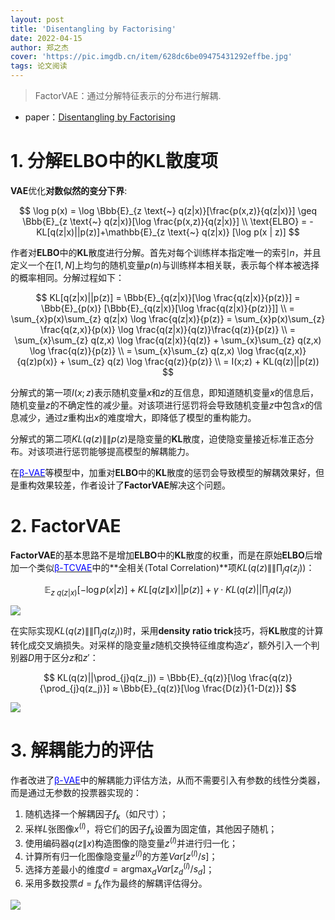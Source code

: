 ```yaml
---
layout: post
title: 'Disentangling by Factorising'
date: 2022-04-15
author: 郑之杰
cover: 'https://pic.imgdb.cn/item/628dc6be09475431292effbe.jpg'
tags: 论文阅读
---
```


> FactorVAE：通过分解特征表示的分布进行解耦.

- paper：[Disentangling by Factorising](https://arxiv.org/abs/1802.05983)


# 1. 分解ELBO中的KL散度项

**VAE**优化**对数似然的变分下界**:

$$ \log p(x)  = \log \Bbb{E}_{z \text{~} q(z|x)}[\frac{p(x,z)}{q(z|x)}] \geq \Bbb{E}_{z \text{~} q(z|x)}[\log \frac{p(x,z)}{q(z|x)}] \\ \text{ELBO} = - KL[q(z|x)||p(z)]+\mathbb{E}_{z \text{~} q(z|x)} [\log p(x | z)]  $$

作者对**ELBO**中的**KL**散度进行分解。首先对每个训练样本指定唯一的索引$n$，并且定义一个在$[1,N]$上均匀的随机变量$p(n)$与训练样本相关联，表示每个样本被选择的概率相同。分解过程如下：

$$ KL[q(z|x)||p(z)] = \Bbb{E}_{q(z|x)}[\log \frac{q(z|x)}{p(z)}] = \Bbb{E}_{p(x)} [\Bbb{E}_{q(z|x)}[\log \frac{q(z|x)}{p(z)}]] \\ = \sum_{x}p(x)\sum_{z} q(z|x) \log \frac{q(z|x)}{p(z)} = \sum_{x}p(x)\sum_{z} \frac{q(z,x)}{p(x)} \log \frac{q(z|x)}{q(z)}\frac{q(z)}{p(z)} \\ = \sum_{x}\sum_{z} q(z,x) \log \frac{q(z|x)}{q(z)} + \sum_{x}\sum_{z} q(z,x) \log \frac{q(z)}{p(z)} \\ = \sum_{x}\sum_{z} q(z,x) \log \frac{q(z,x)}{q(z)p(x)} + \sum_{z} q(z) \log \frac{q(z)}{p(z)} \\ = I(x;z) + KL(q(z)||p(z))  $$

分解式的第一项$I(x;z)$表示随机变量$x$和$z$的互信息，即知道随机变量$x$的信息后，随机变量$z$的不确定性的减少量。对该项进行惩罚将会导致随机变量$z$中包含$x$的信息减少，通过$z$重构出$x$的难度增大，即降低了模型的重构能力。

分解式的第二项$KL(q(z)\|\|p(z)$是隐变量的**KL**散度，迫使隐变量接近标准正态分布。对该项进行惩罚能够提高模型的解耦能力。

在[<font color=Blue>β-VAE</font>](https://0809zheng.github.io/2020/12/02/bvae.html)等模型中，加重对**ELBO**中的**KL**散度的惩罚会导致模型的解耦效果好，但是重构效果较差，作者设计了**FactorVAE**解决这个问题。

# 2. FactorVAE

**FactorVAE**的基本思路不是增加**ELBO**中的**KL**散度的权重，而是在原始**ELBO**后增加一个类似[<font color=Blue>β-TCVAE</font>](https://0809zheng.github.io/2022/04/05/btcvae.html)中的**全相关(Total Correlation)**项$KL(q(z)\|\|\prod_{j}q(z_j))$：

$$ \mathbb{E}_{z \text{~} q(z|x)} [-\log p(x|z)]+KL[q(z\|x)||p(z)] + \gamma \cdot KL(q(z)||\prod_{j}q(z_j)) $$

![](https://pic.imgdb.cn/item/628dd2210947543129410488.jpg)

在实际实现$KL(q(z)\|\|\prod_{j}q(z_j))$时，采用**density ratio trick**技巧，将**KL**散度的计算转化成交叉熵损失。对采样的隐变量$z$随机交换特征维度构造$z'$，额外引入一个判别器$D$用于区分$z$和$z'$：

$$ KL(q(z)||\prod_{j}q(z_j)) = \Bbb{E}_{q(z)}[\log \frac{q(z)}{\prod_{j}q(z_j)}] ≈ \Bbb{E}_{q(z)}[\log \frac{D(z)}{1-D(z)}] $$

![](https://pic.imgdb.cn/item/628dd62d0947543129471cf9.jpg)

# 3. 解耦能力的评估

作者改进了[<font color=Blue>β-VAE</font>](https://0809zheng.github.io/2020/12/02/bvae.html)中的解耦能力评估方法，从而不需要引入有参数的线性分类器，而是通过无参数的投票器实现的：
1. 随机选择一个解耦因子$f_k$（如尺寸）；
2. 采样$L$张图像$x^{(l)}$，将它们的因子$f_k$设置为固定值，其他因子随机；
3. 使用编码器$q(z\|x)$构造图像的隐变量$z^{(l)}$并进行归一化；
4. 计算所有归一化图像隐变量$z^{(l)}$的方差$Var[z^{(l)}/s]$；
5. 选择方差最小的维度$d=\mathop{\arg \max}_{d}Var[z^{(l)}_d/s_d]$；
6. 采用多数投票$d=f_k$作为最终的解耦评估得分。

![](https://pic.imgdb.cn/item/628dd4ac094754312944d649.jpg)